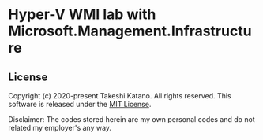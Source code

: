 # Hyper-V WMI lab with Microsoft.Management.Infrastructure

## License

Copyright (c) 2020-present Takeshi Katano. All rights reserved. This software is released under the [MIT License](https://github.com/tksh164/hyperv-mmi-lab/blob/master/LICENSE).

Disclaimer: The codes stored herein are my own personal codes and do not related my employer's any way.
